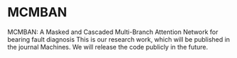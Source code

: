 # MCMBAN
MCMBAN: A Masked and Cascaded Multi-Branch Attention Network for bearing fault diagnosis
This is our research work, which will be published in the journal Machines. We will release the code publicly in the future.
